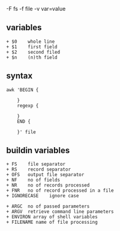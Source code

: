 

-F fs
-f file
-v var=value


## variables
    + $0    whole line
    + $1    first field
    + $2    second filed
    + $n    (n)th field


## syntax
    awk 'BEGIN {

        }
        regexp {

        }
        END {

        }' file

## buildin variables
    
    + FS    file separator
    + RS    record separator
    + OFS   output file separator
    + NF    no of fields
    + NR    no of records processed
    + FNR   no of record processed in a file
    + IGNORECASE    ignore case
    
    + ARGC  no of passed parameters
    + ARGV  retrieve command line parameters
    + ENVIRON array of shell variables
    + FILENAME name of file processing


